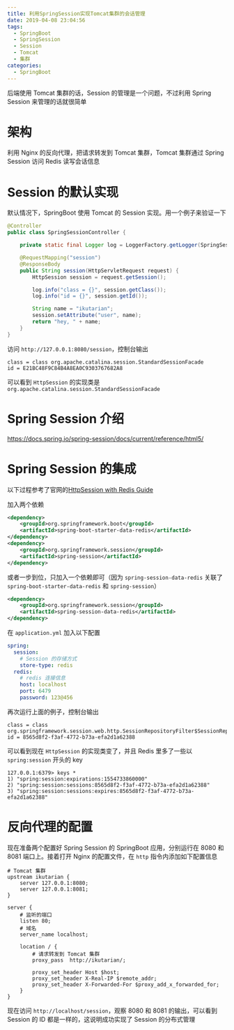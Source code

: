 ```yaml
---
title: 利用SpringSession实现Tomcat集群的会话管理
date: 2019-04-08 23:04:56
tags:
  - SpringBoot
  - SpringSession
  - Session
  - Tomcat
  - 集群
categories:
  - SpringBoot
---
```


后端使用 Tomcat 集群的话，Session 的管理是一个问题，不过利用 Spring Session 来管理的话就很简单

<!-- more -->

# 架构

利用 Nginx 的反向代理，把请求转发到 Tomcat 集群，Tomcat 集群通过 Spring Session 访问 Redis 读写会话信息

# Session 的默认实现

默认情况下，SpringBoot 使用 Tomcat 的 Session 实现。用一个例子来验证一下

```java
@Controller
public class SpringSessionController {

    private static final Logger log = LoggerFactory.getLogger(SpringSessionController.class);

    @RequestMapping("session")
    @ResponseBody
    public String session(HttpServletRequest request) {
        HttpSession session = request.getSession();

        log.info("class = {}", session.getClass());
        log.info("id = {}", session.getId());

        String name = "ikutarian";
        session.setAttribute("user", name);
        return "hey, " + name;
    }
}
```

访问 `http://127.0.0.1:8080/session`，控制台输出

```
class = class org.apache.catalina.session.StandardSessionFacade
id = E21BC48F9C84B4A8EA0C9303767682A8
```

可以看到 `HttpSession` 的实现类是 `org.apache.catalina.session.StandardSessionFacade`

# Spring Session 介绍

https://docs.spring.io/spring-session/docs/current/reference/html5/

# Spring Session 的集成

以下过程参考了官网的[HttpSession with Redis Guide](https://docs.spring.io/spring-session/docs/current/reference/html5/guides/boot-redis.html)

加入两个依赖

```xml
<dependency>
    <groupId>org.springframework.boot</groupId>
    <artifactId>spring-boot-starter-data-redis</artifactId>
</dependency>
<dependency>
    <groupId>org.springframework.session</groupId>
    <artifactId>spring-session</artifactId>
</dependency>
```

或者一步到位，只加入一个依赖即可（因为 `spring-session-data-redis` 关联了 `spring-boot-starter-data-redis` 和 `spring-session`）

```xml
<dependency>
    <groupId>org.springframework.session</groupId>
    <artifactId>spring-session-data-redis</artifactId>
</dependency>
```

在 `application.yml` 加入以下配置

```yml
spring:
  session:
    # Session 的存储方式
    store-type: redis 
  redis:
    # redis 连接信息
    host: localhost
    port: 6479
    password: 123@456
```

再次运行上面的例子，控制台输出

```
class = class org.springframework.session.web.http.SessionRepositoryFilter$SessionRepositoryRequestWrapper$HttpSessionWrapper
id = 8565d8f2-f3af-4772-b73a-efa2d1a62388
```

可以看到现在 `HttpSession` 的实现类变了，并且 Redis 里多了一些以 `spring:session` 开头的 key

```
127.0.0.1:6379> keys *
1) "spring:session:expirations:1554733860000"
2) "spring:session:sessions:8565d8f2-f3af-4772-b73a-efa2d1a62388"
3) "spring:session:sessions:expires:8565d8f2-f3af-4772-b73a-efa2d1a62388"
```

# 反向代理的配置

现在准备两个配置好 Spring Session 的 SpringBoot 应用，分别运行在 8080 和 8081 端口上。接着打开 Nginx 的配置文件，在 `http` 指令内添加如下配置信息

```nginx
# Tomcat 集群
upstream ikutarian {
    server 127.0.0.1:8080;
    server 127.0.0.1:8081;
}

server {
    # 监听的端口
    listen 80;
    # 域名
    server_name localhost;

    location / {
        # 请求转发到 Tomcat 集群
        proxy_pass  http://ikutarian/;
        
        proxy_set_header Host $host;
        proxy_set_header X-Real-IP $remote_addr;
        proxy_set_header X-Forwarded-For $proxy_add_x_forwarded_for;
    }
}
```

现在访问 `http://localhost/session`，观察 8080 和 8081 的输出，可以看到 Session 的 ID 都是一样的，这说明成功实现了 Session 的分布式管理